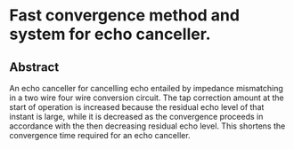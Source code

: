# Fast convergence method and system for echo canceller.

## Abstract
An echo canceller for cancelling echo entailed by impedance mismatching in a two wire four wire conversion circuit. The tap correction amount at the start of operation is increased because the residual echo level of that instant is large, while it is decreased as the convergence proceeds in accordance with the then decreasing residual echo level. This shortens the convergence time required for an echo canceller.
